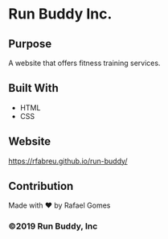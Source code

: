 # Run Buddy Inc.


## Purpose
A website that offers fitness training services.


## Built With
* HTML
* CSS


## Website
https://rfabreu.github.io/run-buddy/


## Contribution
Made with ♥︎ by Rafael Gomes


### ©️2019 Run Buddy, Inc